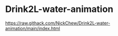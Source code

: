 ﻿# Drink2L-water-animation

https://raw.githack.com/NickChew/Drink2L-water-animation/main/index.html
